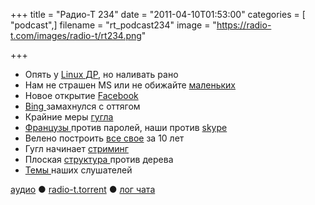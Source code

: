 +++
title = "Радио-Т 234"
date = "2011-04-10T01:53:00"
categories = [ "podcast",]
filename = "rt_podcast234"
image = "https://radio-t.com/images/radio-t/rt234.png"

+++

- Опять у [Linux ДР](http://www.readwriteweb.com/enterprise/2011/04/20-years-of-linux-infographic.php), но наливать рано
- Нам не страшен MS или не обижайте [маленьких](http://habrahabr.ru/blogs/linux/116992/)
- Новое открытие [Facebook](http://techcrunch.com/2011/04/07/open-compute-project/)
- [Bing ](http://www.readwriteweb.com/archives/bing_for_ipad_makes_browsing_beautiful.php)замахнулся с оттягом
- Крайние меры [гугла](http://www.businessinsider.com/larry-page-just-tied-employee-bonuses-to-the-success-of-the-googles-social-strategy-2011-4?op=1)
- [Французы ](http://habrahabr.ru/blogs/infosecurity/117127/)против паролей, наши против [skype](http://www.gazeta.ru/news/lastnews/2011/04/08/n_1784533.shtml)
- Велено построить [все свое](http://www.opennet.ru/opennews/art.shtml?num=30144) за 10 лет
- Гугл начинает [стриминг](http://www.readwriteweb.com/archives/surprise_its_youtube_live_launching_today.php)
- Плоская [структура ](http://www.inc.com/magazine/20110401/jason-fried-why-i-run-a-flat-company.html)против дерева
- [Темы ](http://new.radio-t.com/2011/04/234.html)наших слушателей

[аудио](http://archive.rucast.net/radio-t/media/rt_podcast234.mp3) ● [radio-t.torrent](http://www.radio-t.com/torrents/rt_podcast234.mp3.torrent) ● [лог чата](http://chat.radio-t.com/logs/radio-t-234.html)<audio src="http://archive.rucast.net/radio-t/media/rt_podcast234.mp3" preload="none"></audio>